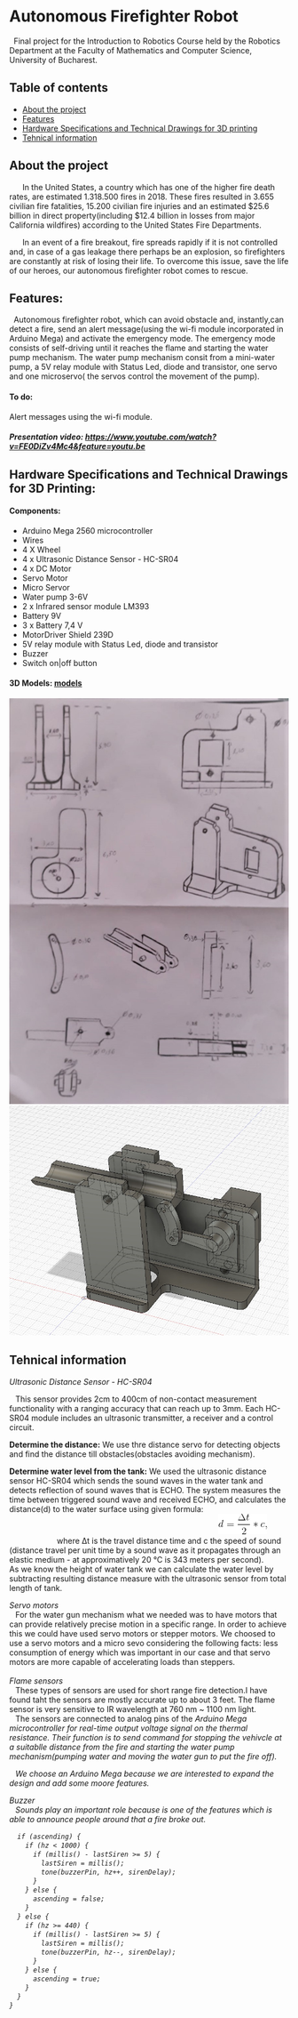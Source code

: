# Autonomous Firefighter Robot
&nbsp; Final project for the Introduction to Robotics Course held by the Robotics Department at the Faculty of Mathematics and Computer Science,
University of Bucharest.

## Table of contents
* [About the project](#about-the-project)
* [Features](#features)
* [Hardware Specifications and Technical Drawings for 3D printing](#hardware-specifications-and-technical-drawings-for-3d-printing)
* [Tehnical information](#tehnical-information)


## About the project
&nbsp; &nbsp; &nbsp; In the United States, a country which has one of the higher fire death rates, are estimated 1.318.500 fires in 2018. These fires resulted in 3.655 civilian fire fatalities, 15.200 civilian fire injuries and an estimated $25.6 billion in direct property(including $12.4 billion in losses from major California wildfires) according to the United States Fire Departments.  

&nbsp; &nbsp; &nbsp; In an event of a fire breakout, fire spreads rapidly if it is not controlled and, in case of a gas leakage there perhaps be an explosion, so firefighters are constantly at risk of losing their life. To overcome this issue, save the life of our heroes, our autonomous firefighter robot comes to rescue. 

## Features:
&nbsp; Autonomous firefighter robot, which can avoid obstacle and, instantly,can detect a fire, send an alert message(using the wi-fi module incorporated in Arduino Mega) and activate the emergency mode. The emergency mode consists of self-driving until it reaches the flame and starting the water pump mechanism. The water pump mechanism consit from a mini-water pump, a 5V relay module with Status Led, diode and transistor, one servo and one microservo( the servos control the movement of the pump).
#### To do:
Alert messages using the wi-fi module.

##### Presentation video: https://www.youtube.com/watch?v=FE0DiZv4Mc4&feature=youtu.be

## Hardware Specifications and Technical Drawings for 3D Printing:

#### Components:
* Arduino Mega 2560 microcontroller 
* Wires
* 4 X Wheel
* 4 x Ultrasonic Distance Sensor - HC-SR04
* 4 x DC Motor
* Servo Motor
* Micro Servor
* Water pump 3-6V 
* 2 x Infrared sensor module LM393
* Battery 9V
* 3 x Battery 7,4 V
* MotorDriver Shield 239D
* 5V relay module with Status Led, diode and transistor
* Buzzer
* Switch on|off button

#### 3D Models: [models](https://github.com/danadascalescu00/Robotics/tree/master/Autonomous%20Firefighter%20Robot/3D%20Models)
![picture](Images/wpdrawing.jpeg)
![picture](Images/wpdesign.jfif)


## Tehnical information
<em>Ultrasonic Distance Sensor - HC-SR04 </em>
 
&ensp; This sensor provides 2cm to 400cm of non-contact measurement functionality with a ranging accuracy that can reach up to 3mm. Each HC-SR04 module includes an ultrasonic transmitter, a receiver and a control circuit.<br>

**Determine the distance:** We use thre distance servo for detecting objects and find the distance till obstacles(obstacles avoiding mechanism).

**Determine water level from the tank:** We used the ultrasonic distance sensor HC-SR04 which sends the sound waves in the water tank and detects reflection of sound waves that is ECHO. The system measures the time between triggered sound wave and received ECHO, and calculates the distance(d) to the water surface using given formula: <br>
 &emsp; &emsp; &emsp; &emsp; &emsp; &emsp; &emsp; &emsp; &emsp; &emsp; &emsp; &emsp; &emsp; &emsp; &emsp; &emsp; &emsp; &emsp; &emsp; &emsp; &emsp; ![picture](Images/CodeCogsEqn.png) <br>
  &emsp; &emsp; &emsp; &emsp; &emsp;where Δt is the travel distance time and c the speed of sound (distance travel per unit time by a sound wave as it propagates through an elastic medium - at approximatively 20 °C is 343 meters per second). <br>
  As we know the height of water tank we can calculate the water level by subtracting resulting distance measure with the ultrasonic sensor from total length of tank. 
  
  <em>Servo motors</em> <br>
  &ensp; For the water gun mechanism what we needed was to have motors that can provide relatively precise motion in a specific range. In order to achieve this we could have used servo motors or stepper motors. We choosed to use a servo motors and a micro sevo considering the following facts: less consumption of energy which was important in our case and that servo motors are more capable of accelerating loads than steppers. <br>
 <br>  <em>Flame sensors</em> <br>
  &ensp; These types of sensors are used for short range fire detection.I have found taht the sensors are mostly accurate up to about 3 feet. The flame sensor is very sensitive to IR wavelength at 760 nm ~ 1100 nm light. <br>
  &ensp; The sensors are connected to analog pins of the <em>Arduino Mega microcontroller<em> for real-time output voltage signal on the thermal resistance. Their function is to send command for stopping the vehivcle at a suitablle distance from the fire and starting the water pump mechanism(pumping water and moving the water gun to put the fire off). <br>
  
 &ensp; We choose an <em> Arduino Mega </em> because we are interested to expand the design and add some moore features.

<em>Buzzer</em> <br>
&ensp; Sounds play an important role because is one of the features which is able to announce people around that a fire broke out. <br>
``` void playSiren() {
  if (ascending) {
    if (hz < 1000) {
      if (millis() - lastSiren >= 5) {
        lastSiren = millis();
        tone(buzzerPin, hz++, sirenDelay);
      }
    } else {
      ascending = false;
    }
  } else {
    if (hz >= 440) {
      if (millis() - lastSiren >= 5) {
        lastSiren = millis();
        tone(buzzerPin, hz--, sirenDelay);
      }
    } else {
      ascending = true;
    }
  }
}
```
 
